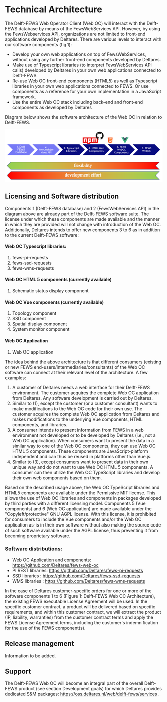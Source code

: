 # Technical Architecture

The Delft-FEWS Web Operator Client (Web OC) will interact with the Delft-FEWS database by means of the FewsWebServices API. However, by using the FewsWebservices API, organizations are not limited to front-end applications developed by Deltares. There are various levels to interact with our software components (fig.1):

- Develop your own web applications on top of FewsWebServices, without using any further front-end components developed by Deltares.
- Make use of Typescript libraries (to interpret FewsWebServices API calls) developed by Deltares in your own web applications connected to Delft-FEWS.
- Re-use Web OC front-end components (HTML5) as well as Typescript libraries in your own web applications connected to FEWS. Or use components as a reference for your own implementation in a JavaScript framework.
- Use the entire Web OC stack including back-end and front-end components as developed by Deltares

Diagram below shows the software architecture of the Web OC in relation to Delft-FEWS. 

![Web OC diagram](./web_oc_diagram.png)

## Licensing and Software distribution
 
Components 1 (Delft-FEWS database) and 2 (FewsWebServices API) in the diagram above are already part of the Delft-FEWS software suite. The license under which these components are made available and the manner in which they are provided will not change with introduction of the Web OC. Additionally, Deltares intends to offer new components 3 to 6 as in addition to the current Delft-FEWS software:

#### Web OC Typescript libraries:
1.	fews-pi-requests
2.	fews-ssd-requests
3.	fews-wms-requests

#### Web OC HTML 5 components (currently available)
1.	Schematic status display component

#### Web OC Vue components (currently available)
1.	Topology component
2.	SSD component
3.	Spatial display component
4.	System monitor component

#### Web OC Application
1.	Web OC application

The idea behind the above architecture is that different consumers (existing or new FEWS end-users/intermediaries/consultants) of the Web OC software can connect at their relevant level of the architecture. A few examples:

1.	A customer of Deltares needs a web interface for their Delft-FEWS environment. The customer acquires the complete Web OC application from Deltares. Any software development is carried out by Deltares.
2.	Similar to (1), except the customer (or a customer consultant) wants to make modifications to the Web OC code for their own use. The customer acquires the complete Web OC application from Deltares and makes modifications to the underlying Vue components, HTML components, and libraries.
3.	A consumer intends to present information from FEWS in a web environment not developed or to be developed by Deltares (i.e., not a Web OC application). When consumers want to present the data in a similar way to one of the Web OC components, they can use Web OC HTML 5 components. These components are JavaScript-platform independent and can thus be reused in platforms other than Vue.js.
4.	Similar to (3), except consumers want to present data in their own unique way and do not want to use Web OC HTML 5 components. A consumer can then utilize the Web OC TypeScript libraries and develop their own web components based on them.

Based on the described usage above, the Web OC TypeScript libraries and HTML5 components are available under the Permissive MIT license. This allows the use of Web OC libraries and components in packages developed by third parties with a different licensing model. 
Components 5 (Vue components) and 6 (Web OC application) are made available under the "Copyleft/protective" GNU AGPL license. With this license, it is prohibited for consumers to include the Vue components and/or the Web OC application as-is in their own software without also making the source code of such software available under the AGPL license, thus preventing it from becoming proprietary software.

### Software distributions:
- Web OC Application and components: https://github.com/Deltares/fews-web-oc
- PI REST libraries: https://github.com/Deltares/fews-pi-requests                   
- SSD libraries : https://github.com/Deltares/fews-ssd-requests
- WMS libraries : https://github.com/Deltares/fews-wms-requests

In the case of Deltares customer-specific orders for one or more of the software components 1 to 6 (Figure 1: Delft-FEWS Web OC Architecture), the existing FEWS executable License Agreement will be used. In the specific customer contract, a product will be delivered based on specific requirements, and within this customer contract, we will extract the product (IP, liability, warranties) from the customer contract terms and apply the FEWS License Agreement terms, including the customer's indemnification for the use of the FEWS component(s).

## Release management
Information to be added.

## Support
The Delft-FEWS Web OC will become an integral part of the overall Delft-FEWS product (see section Development goals) for which Deltares provides dedicated S&M packages: https://oss.deltares.nl/web/delft-fews/services . 
